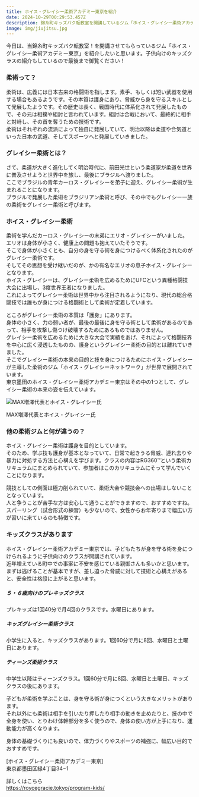 ```yaml
---
title: ホイス・グレイシー柔術アカデミー東京を紹介
date: 2024-10-29T00:29:53.457Z
description: 錦糸町キッズバク転教室を開講しているジム「ホイス・グレイシー柔術アカデミー東京」の紹介をします。
image: img/jiujitsu.jpg
---
```

今日は、当錦糸町キッズバク転教室！を開講させてもらっているジム「ホイス・グレイシー柔術アカデミー東京」を紹介したいと思います。子供向けのキッズクラスの紹介もしているので最後まで御覧ください！

### 柔術って？

柔術は、広義には日本古来の格闘術を指します。素手、もしくは短い武器を使用する場合もあるようです。その本質は護身にあり、脅威から身を守るスキルとして発展したようです。その歴史は長く、戦国時代に体系化されて発展したもので、その元は相撲や組討と言われています。組討は合戦において、最終的に相手と対峙し、その首を奪うための技術です。\
柔術はそれぞれの流派によって独自に発展していて、明治以降は柔道や合気道といった日本の武道、そしてスポーツへと発展していきました。

### グレイシー柔術とは？

さて、柔道が大きく進化してく明治時代に、前田光世という柔道家が柔道を世界に普及させようと世界中を旅し、最後にブラジルへ渡りました。\
ここでブラジルの青年カーロス・グレイシーを弟子に迎え、グレイシー柔術が生まれることになります。\
ブラジルで発展した柔術をブラジリアン柔術と呼び、その中でもグレイシー一族の柔術をグレイシー柔術と呼びます。

### ホイス・グレイシー柔術

柔術を学んだカーロス・グレイシーの末弟にエリオ・グレイシーがいました。\
エリオは身体が小さく、健康上の問題も抱えていたそうです。\
そこで身体が小さくとも、自分の身を守る術を身につけるべく体系化されたのがグレイシー柔術です。\
そしてその思想を受け継いだのが、かの有名なエリオの息子ホイス・グレイシーとなります。\
ホイス・グレイシーは、グレイシー柔術を広めるためにUFCという異種格闘技大会に出場し、3度世界王者になりました。\
これによってグレイシー柔術は世界中から注目されるようになり、現代の総合格闘技では誰もが身につける格闘術として柔術が定着しています。

ところがグレイシー柔術の本質は「護身」にあります。\
身体の小さく、力の弱い者が、最後の最後に身を守る術として柔術があるのであって、相手を攻撃し傷つけ破壊するためにあるものではありません。\
グレイシー柔術を広めるために大きな大会で実績をあげ、それによって格闘技界を中心に広く浸透したものの、護身というグレイシー柔術の目的とは離れていきました。\
そこでグレイシー柔術の本来の目的と技を身につけるためにホイス・グレイシーが主導した柔術のジム「ホイス・グレイシーネットワーク」が世界で展開されています。\
東京墨田のホイス・グレイシー柔術アカデミー東京はその中の1つとして、グレイシー柔術の本来の姿を伝えています。

![MAX増澤代表とホイス・グレイシー氏](img/top_about_image01.jpg "MAX増澤代表とホイス・グレイシー氏")

MAX増澤代表とホイス・グレイシー氏

### 他の柔術ジムと何が違うの？

ホイス・グレイシー柔術は護身を目的としています。\
そのため、学ぶ技も護身が基本となっていて、日常で起きうる脅威、連れ去りや暴力に対処する方法と心構えを学びます。クラスの内容はRG360™という柔術カリキュラムにまとめられていて、参加者はこのカリキュラムにそって学んでいくことになります。

競技としての側面は極力削られていて、柔術大会や競技会への出場はしないこととなっています。\
人と争うことが苦手な方は安心して通うことができますので、おすすめですね。\
スパーリング（試合形式の練習）も少ないので、女性からお年寄りまで幅広い方が習いに来ているのも特徴です。

### キッズクラスがあります

ホイス・グレイシー柔術アカデミー東京では、子どもたちが身を守る術を身につけられるように子供向けのクラスが開講されています。\
近年増えている町中での事案に不安を感じている親御さんも多いかと思います。まずは逃げることが基本ですが、差し迫った脅威に対して技術と心構えがあると、安全性は格段に上がると思います。

##### ５・６歳向けのプレキッズクラス

プレキッズは1回40分で月4回のクラスです。水曜日にあります。

##### キッズグレイシー柔術クラス

小学生に入ると、キッズクラスがあります。1回60分で月に8回、水曜日と土曜日にあります。

##### ティーンズ柔術クラス

中学生以降はティーンズクラス。1回60分で月に8回、水曜日と土曜日、キッズクラスの後にあります。

子どもが柔術を学ぶことは、身を守る術が身につくという大きなメリットがあります。\
それ以外にも柔術は相手を引いたり押したり相手の動きを止めたりと、技の中で全身を使い、とりわけ体幹部分を多く使うので、身体の使い方が上手になり、運動能力が高くなります。

身体の基礎づくりにも良いので、体力づくりやスポーツの補強に、幅広い目的でおすすめです。

\[ホイス・グレイシー柔術アカデミー東京]\
東京都墨田区緑4丁目34−1

詳しくはこちら\
https://roycegracie.tokyo/program-kids/